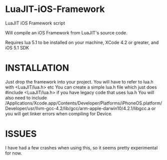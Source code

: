 LuaJIT-iOS-Framework
====================

LuaJIT iOS Framework script

Will compile an iOS Framework from LuaJIT's source code.

Requires lua 5.1 to be installed on your machine, XCode 4.2 or greater, and iOS 5.1 SDK

INSTALLATION
============

Just drop the framework into your project. 
You will have to refer to lua.h with <LuaJIT/lua.h> etc
You can create a simple lua.h file which just does #include <LuaJIT/lua.h> if you have legacy code that uses lua.h
You will also need to include /Applications/Xcode.app/Contents/Developer/Platforms/iPhoneOS.platform/Developer/usr/llvm-gcc-4.2/lib/gcc/arm-apple-darwin10/4.2.1/libgcc.a or you will get linker errors when compiling for Device.


ISSUES
======
I have had a few crashes when using this, so it seems pretty experimental for now.


